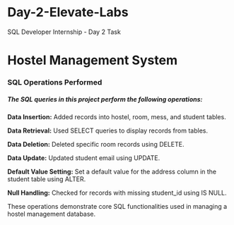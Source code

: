 # Day-2-Elevate-Labs
SQL Developer Internship - Day 2 Task

<h1>Hostel Management System</h1>
<h3>SQL Operations Performed</h3>
<h5>The SQL queries in this project perform the following operations:</h5>

<b>Data Insertion:</b> Added records into hostel, room, mess, and student tables. <br>

<b>Data Retrieval:</b> Used SELECT queries to display records from tables. <br>

<b>Data Deletion:</b> Deleted specific room records using DELETE. <br>

<b>Data Update:</b> Updated student email using UPDATE. <br>

<b>Default Value Setting:</b> Set a default value for the address column in the student table using ALTER. <br>

<b>Null Handling:</b> Checked for records with missing student_id using IS NULL. <br>

These operations demonstrate core SQL functionalities used in managing a hostel management database. <br>
